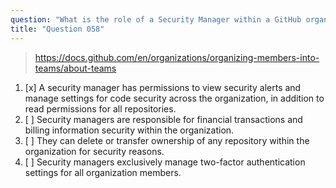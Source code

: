 ```yaml
---
question: "What is the role of a Security Manager within a GitHub organization?"
title: "Question 058"
---
```


> https://docs.github.com/en/organizations/organizing-members-into-teams/about-teams
1. [x] A security manager has permissions to view security alerts and manage settings for code security across the organization, in addition to read permissions for all repositories.
1. [ ] Security managers are responsible for financial transactions and billing information security within the organization.
1. [ ] They can delete or transfer ownership of any repository within the organization for security reasons.
1. [ ] Security managers exclusively manage two-factor authentication settings for all organization members.
